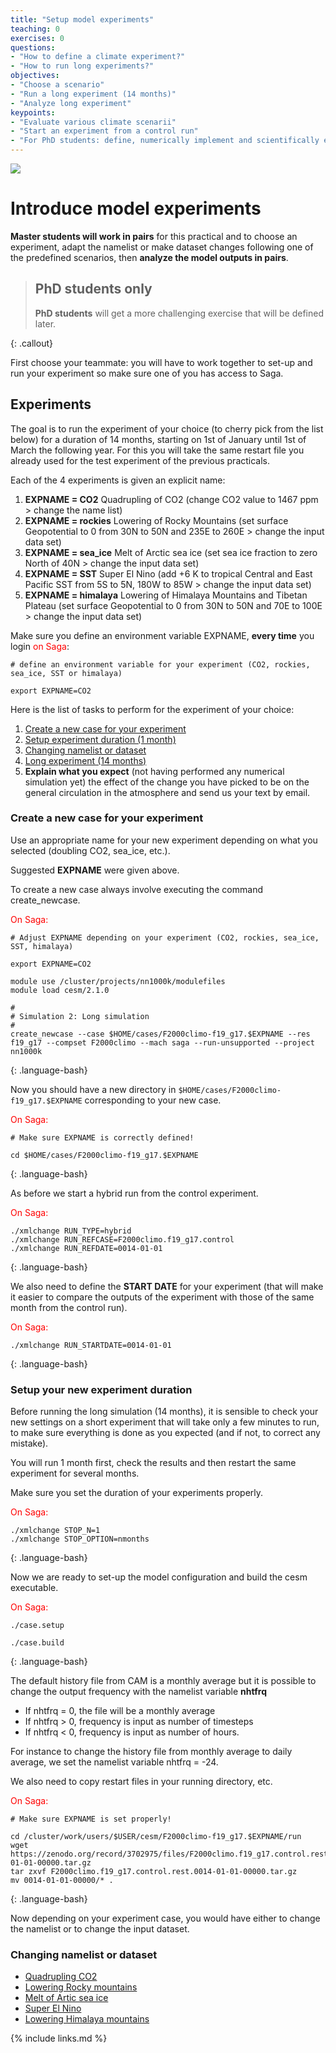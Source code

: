 ```yaml
---
title: "Setup model experiments"
teaching: 0
exercises: 0
questions:
- "How to define a climate experiment?"
- "How to run long experiments?"
objectives:
- "Choose a scenario"
- "Run a long experiment (14 months)"
- "Analyze long experiment"
keypoints:
- "Evaluate various climate scenarii"
- "Start an experiment from a control run"
- "For PhD students: define, numerically implement and scientifically evaluate their own *extreme* geo-engineering solution to conteract doubling CO2"
---
```


<img src="../fig/long_simulations.jpg">

# Introduce model experiments

**Master students will work in pairs** for this practical and to choose an experiment, adapt the namelist or make dataset changes following one of the predefined scenarios, then **analyze the model outputs in pairs**. 

> ## PhD students only
>
> **PhD students** will get a more challenging exercise that will be defined later.
>
{: .callout}


First choose your teammate: you will have to work together to set-up and run your experiment so make sure one of you has access to Saga.  

## Experiments

The goal is to run the experiment of your choice (to cherry pick from the list below) for a duration of 14 months, starting on 1st of January until 1st of March the following year. For this you will take the same restart file you already used for the test experiment of the previous practicals.

Each of the 4 experiments is given an explicit name: 

1.  **EXPNAME = CO2**
              Quadrupling of CO2 (change CO2 value to 1467 ppm > change the name list)
2.  **EXPNAME = rockies**
              Lowering of Rocky Mountains (set surface Geopotential to 0 from 30N to 50N and 235E to 260E  > change the input data set)
3.  **EXPNAME = sea_ice**
              Melt of Arctic sea ice (set sea ice fraction to zero North of 40N > change the input data set)
4.  **EXPNAME = SST**
              Super El Nino (add +6 K to tropical Central and East Pacific SST from 5S to 5N, 180W to 85W > change the input data set)
5.  **EXPNAME = himalaya**
              Lowering of Himalaya Mountains and Tibetan Plateau (set surface Geopotential to 0 from 30N to 50N and 70E to 100E > change the input data set)

Make sure you define an environment variable EXPNAME, **every time** you login <font color="red">on Saga</font>:  

    # define an environment variable for your experiment (CO2, rockies, sea_ice, SST or himalaya)
    
    export EXPNAME=CO2

Here is the list of tasks to perform for the experiment of your choice:  

1.  [Create a new case for your experiment](#Create-a-new-case-for-your-experiment)
2.  [Setup experiment duration (1 month)](#Setup-your-new-experiment-duration)
3.  [Changing namelist or dataset](#Changing-namelist-or-dataset)
4.  [Long experiment (14 months)](#Long-experiment-(14-months))
5. **Explain what you expect** (not having performed any numerical simulation yet) the effect of the change you have picked to be on the general circulation in the atmosphere and send us your text by email.

### Create a new case for your experiment

Use an appropriate name for your new experiment depending on what you selected (doubling CO2, sea_ice, etc.). 

Suggested **EXPNAME** were given above.  

To create a new case always involve executing the command create_newcase.  

<font color="red">On Saga:</font>

~~~
# Adjust EXPNAME depending on your experiment (CO2, rockies, sea_ice, SST, himalaya)

export EXPNAME=CO2

module use /cluster/projects/nn1000k/modulefiles
module load cesm/2.1.0

#
# Simulation 2: Long simulation
#
create_newcase --case $HOME/cases/F2000climo-f19_g17.$EXPNAME --res f19_g17 --compset F2000climo --mach saga --run-unsupported --project nn1000k
~~~
{: .language-bash}

Now you should have a new directory in `$HOME/cases/F2000climo-f19_g17.$EXPNAME` corresponding to your new case.  

<font color="red">On Saga:</font>

~~~
# Make sure EXPNAME is correctly defined!

cd $HOME/cases/F2000climo-f19_g17.$EXPNAME
~~~
{: .language-bash}

As before we start a hybrid run from the control experiment.

<font color="red">On Saga:</font> 

~~~
./xmlchange RUN_TYPE=hybrid
./xmlchange RUN_REFCASE=F2000climo.f19_g17.control
./xmlchange RUN_REFDATE=0014-01-01
~~~
{: .language-bash}

We also need to define the **START DATE** for your experiment (that will make it easier to compare the outputs of the experiment with those of the same month from the control run).

<font color="red">On Saga:</font> 

~~~
./xmlchange RUN_STARTDATE=0014-01-01
~~~
{: .language-bash}

### Setup your new experiment duration

Before running the long simulation (14 months), it is sensible to check your new settings on a short experiment that will take only a few minutes to run, to make sure everything is done as you expected (and if not, to correct any mistake). 

You will run 1 month first, check the results and then restart the same experiment for several months.  

Make sure you set the duration of your experiments properly. 

<font color="red">On Saga:</font> 

~~~
./xmlchange STOP_N=1
./xmlchange STOP_OPTION=nmonths
~~~
{: .language-bash}

Now we are ready to set-up the model configuration and build the cesm executable.  

<font color="red">On Saga:</font>  

~~~
./case.setup

./case.build
~~~
{: .language-bash}

The default history file from CAM is a monthly average but it is possible to change the output frequency with the namelist variable **nhtfrq**

*   If nhtfrq = 0, the file will be a monthly average
*   If nhtfrq > 0, frequency is input as number of timesteps
*   If nhtfrq < 0, frequency is input as number of hours.

For instance to change the history file from monthly average to daily average, we set the namelist variable nhtfrq = -24\. 

We also need to copy restart files in your running directory, etc.

<font color="red">On Saga:</font>

~~~
# Make sure EXPNAME is set properly!      

cd /cluster/work/users/$USER/cesm/F2000climo-f19_g17.$EXPNAME/run
wget https://zenodo.org/record/3702975/files/F2000climo.f19_g17.control.rest.0014-01-01-00000.tar.gz
tar zxvf F2000climo.f19_g17.control.rest.0014-01-01-00000.tar.gz
mv 0014-01-01-00000/* .

~~~
{: .language-bash}

Now depending on your experiment case, you would have either to change the namelist or to change the input dataset.

### Changing namelist or dataset 

*   [Quadrupling CO2](../09-CO2/index.html)
*   [Lowering Rocky mountains](../10-rocky/index.html)
*   [Melt of Artic sea ice](../11-sea-ice/index.html)
*   [Super El Nino](../12-sst/index.html)
*   [Lowering Himalaya mountains](../13-himalaya/index.html)

{% include links.md %}

